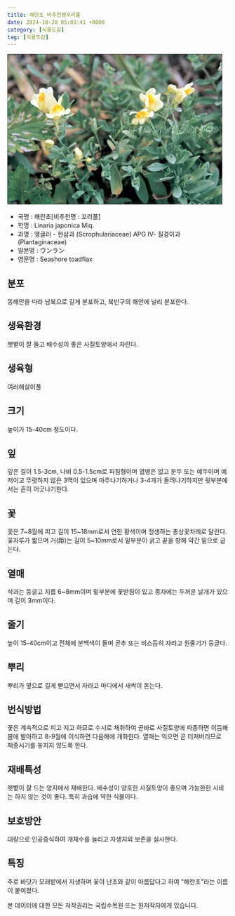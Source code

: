 ```yaml
---
title: 해란초_비추천명꼬리풀
date: 2024-10-20 05:03:41 +0800
category: [식물도감]
tag: [식물도감]
---
```




![해란초[비추천명 : 꼬리풀]](/assets/img/fileUpload/plants/basic/Scrophulariaceae/Linaria/9492/1_th2.JPG)
- 국명 : 해란초[비추천명 : 꼬리풀]
- 학명 : Linaria japonica Miq.
- 과명 : 앵글러 - 현삼과 (Scrophulariaceae) APG Ⅳ- 질경이과 (Plantaginaceae)
- 일본명 : ウンラン
- 영문명 : Seashore toadflax


## 분포
동해안을 따라 남북으로 길게 분포하고, 북반구의 해안에 널리 분포한다.
## 생육환경
햇볕이 잘 들고 배수성이 좋은 사질토양에서 자란다.
## 생육형
여러해살이풀
## 크기
높이가 15-40cm 정도이다.
## 잎
잎은 길이 1.5-3cm, 나비 0.5-1.5cm로 피침형이며 엽병은 없고 둔두 또는 예두이며 예저이고 뚜렷하지 않은 3맥이 있으며 마주나기하거나 3-4개가 돌려나기하지만 윗부분에서는 흔히 어긋나기한다.
## 꽃
꽃은 7~8월에 피고 길이 15~18mm로서 연한 황색이며 정생하는 총상꽃차례로 달린다. 꽃자루가 짧으며 거(距)는 길이 5~10mm로서 밑부분이 굵고 끝을 향해 약간 밑으로 굽는다.
## 열매
삭과는 둥글고 지름 6~8mm이며 밑부분에 꽃받침이 있고 종자에는 두꺼운 날개가 있으며 길이 3mm이다.
## 줄기
높이 15-40cm이고 전체에 분백색이 돌며 곧추 또는 비스듬히 자라고 원줄기가 둥글다.
## 뿌리
뿌리가 옆으로 길게 뻗으면서 자라고 마디에서 새싹이 돋는다.
## 번식방법
꽃은 계속적으로 피고 지고 하므로 수시로 채취하여 곧바로 사질토양에 파종하면 이듬해 봄에 발아하고 8-9월에 이식하면 다음해에 개화한다. 열매는 익으면 곧 터져버리므로 채종시기를 놓치지 않도록 한다.
## 재배특성
햇볕이 잘 드는 양지에서 재배한다. 배수성이 양호한 사질토양이 좋으며 가능한한 시비는 하지 않는 것이 좋다. 특히 과습에 약한 식물이다.
## 보호방안
대량으로 인공증식하여 개체수를 늘리고 자생지외 보존을 실시한다.
## 특징
주로 바닷가 모래밭에서 자생하며 꽃이 난초와 같이 아름답다고 하여 "해란초"라는 이름이 붙여졌다.






본 데이터에 대한 모든 저작권리는 국립수목원 또는 원저작자에게 있습니다.

